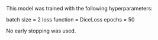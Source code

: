This model was trained with the following hyperparameters:

batch size = 2
loss function = DiceLoss
epochs = 50

No early stopping was used.
